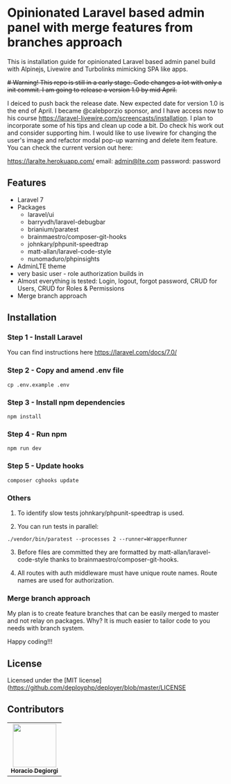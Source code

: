 # Opinionated Laravel based admin panel with merge features from branches approach

This is installation guide for opinionated Laravel based admin panel build with Alpinejs, Livewire and Turbolinks mimicking SPA like
apps.

~~# Warning! This repo is still in a early stage. Code changes a lot with only a init commit. I am going to release a version 1.0 by mid April.~~

I deiced to push back the release date. New expected date for version 1.0 is the end of April. I became @calebporzio sponsor, and I have access now to his course https://laravel-livewire.com/screencasts/installation. I plan to incorporate some of his tips and clean up code a bit. Do check his work out and consider supporting him. I would like to use livewire for changing the user's image and refactor modal pop-up warning and delete item feature.
You can check the current version out here: 

https://laralte.herokuapp.com/
email: admin@lte.com
password: password


## Features
* Laravel 7
* Packages
  * laravel/ui
  * barryvdh/laravel-debugbar
  * brianium/paratest
  * brainmaestro/composer-git-hooks
  * johnkary/phpunit-speedtrap
  * matt-allan/laravel-code-style
  * nunomaduro/phpinsights
* AdminLTE theme
* very basic user - role authorization builds in
* Almost everything is tested: Login, logout, forgot password, CRUD for Users, CRUD for Roles & Permissions
* Merge branch approach

## Installation

### Step 1 - Install Laravel
You can find instructions here https://laravel.com/docs/7.0/

### Step 2 - Copy and amend .env file
```
cp .env.example .env
```

### Step 3 - Install npm dependencies
```
npm install
```

### Step 4 - Run npm
```
npm run dev
```

### Step 5 - Update hooks
```
composer cghooks update
```

### Others
1. To identify slow tests johnkary/phpunit-speedtrap is used.

2. You can run tests in parallel:
```
./vendor/bin/paratest --processes 2 --runner=WrapperRunner
```

3. Before files are committed they are formatted by matt-allan/laravel-code-style thanks to brainmaestro/composer-git-hooks.

4. All routes with auth middleware must have unique route names. Route names are used for authorization.

### Merge branch approach
My plan is to create feature branches that can be easily merged to master and not relay on packages. Why? It is much easier to tailor code to you needs with branch system. 

Happy coding!!!

## License
Licensed under the [MIT license](https://github.com/deployphp/deployer/blob/master/LICENSE

## Contributors
<table>
    <tr>
        <td align="center">
            <a href="https://github.com/horaciod">
                <img src="https://avatars3.githubusercontent.com/u/1373814?s=400&u=eee905c70aa654bd5ee2aba896e531ab6b7949d4&v=4" width="100px;" alt=""/>
                <br />
                <sub>
                    <b>Horacio Degiorgi</b>
                </sub>
            </a>
        </td>
    </tr>
</table>
